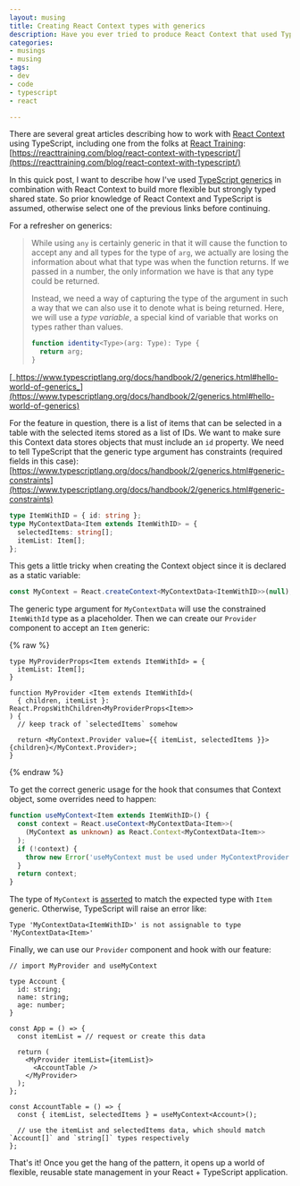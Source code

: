 ```yaml
---
layout: musing
title: Creating React Context types with generics
description: Have you ever tried to produce React Context that used TypeScript generics? It can be a little tricky to get right, so here my working solution.
categories:
- musings
- musing
tags:
- dev
- code
- typescript
- react

---
```


There are several great articles describing how to work with [React Context](https://reactjs.org/docs/context.html) using TypeScript, including one from the folks at [React Training](https://reacttraining.com/): [https://reacttraining.com/blog/react-context-with-typescript/](https://reacttraining.com/blog/react-context-with-typescript/)

In this quick post, I want to describe how I've used [TypeScript generics](https://www.typescriptlang.org/docs/handbook/2/generics.html) in combination with React Context to build more flexible but strongly typed shared state. So prior knowledge of React Context and TypeScript is assumed, otherwise select one of the previous links before continuing.

For a refresher on generics:

> While using `any` is certainly generic in that it will cause the function to accept any and all types for the type of `arg`, we actually are losing the information about what that type was when the function returns. If we passed in a number, the only information we have is that any type could be returned.
>
> Instead, we need a way of capturing the type of the argument in such a way that we can also use it to denote what is being returned. Here, we will use a _type variable_, a special kind of variable that works on types rather than values.
> ```ts
> function identity<Type>(arg: Type): Type {
>   return arg;
> }
> ```

[_https://www.typescriptlang.org/docs/handbook/2/generics.html#hello-world-of-generics_](https://www.typescriptlang.org/docs/handbook/2/generics.html#hello-world-of-generics)

For the feature in question, there is a list of items that can be selected in a table with the selected items stored as a list of IDs. We want to make sure this Context data stores objects that must include an `id` property. We need to tell TypeScript that the generic type argument has constraints (required fields in this case): [https://www.typescriptlang.org/docs/handbook/2/generics.html#generic-constraints](https://www.typescriptlang.org/docs/handbook/2/generics.html#generic-constraints)

```ts
type ItemWithID = { id: string };
type MyContextData<Item extends ItemWithID> = {
  selectedItems: string[];
  itemList: Item[];
};
```

This gets a little tricky when creating the Context object since it is declared as a static variable:

```ts
const MyContext = React.createContext<MyContextData<ItemWithID>>(null);
```

The generic type argument for `MyContextData` will use the constrained `ItemWithId` type as a placeholder. Then we can create our `Provider` component to accept an `Item` generic:

{% raw %}
```tsx
type MyProviderProps<Item extends ItemWithId> = {
  itemList: Item[];
}

function MyProvider <Item extends ItemWithId>(
  { children, itemList }: React.PropsWithChildren<MyProviderProps<Item>>
) {
  // keep track of `selectedItems` somehow

  return <MyContext.Provider value={{ itemList, selectedItems }}>{children}</MyContext.Provider>;
}
```
{% endraw %}

To get the correct generic usage for the hook that consumes that Context object, some overrides need to happen:

```ts
function useMyContext<Item extends ItemWithID>() {
  const context = React.useContext<MyContextData<Item>>(
    (MyContext as unknown) as React.Context<MyContextData<Item>>
  );
  if (!context) {
    throw new Error('useMyContext must be used under MyContextProvider');
  }
  return context;
}
```

The type of `MyContext` is [asserted](https://www.typescriptlang.org/docs/handbook/2/everyday-types.html#type-assertions) to match the expected type with `Item` generic. Otherwise, TypeScript will raise an error like:

```shell
Type 'MyContextData<ItemWithID>' is not assignable to type 'MyContextData<Item>'
```

Finally, we can use our `Provider` component and hook with our feature:

```tsx
// import MyProvider and useMyContext

type Account {
  id: string;
  name: string;
  age: number;
}

const App = () => {
  const itemList = // request or create this data

  return (
    <MyProvider itemList={itemList}>
      <AccountTable />
    </MyProvider>
  );
};

const AccountTable = () => {
  const { itemList, selectedItems } = useMyContext<Account>();

  // use the itemList and selectedItems data, which should match `Account[]` and `string[]` types respectively
};
```

That's it! Once you get the hang of the pattern, it opens up a world of flexible, reusable state management in your React + TypeScript application.
